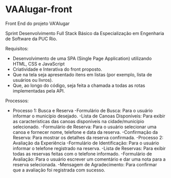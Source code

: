 # VAAlugar-front
Front End do projeto VA'Alugar

Sprint Desenvolvimento Full Stack Básico da Especialização em Engenharia de Software da PUC Rio.

Requisitos:
-  Desenvolvimento  de  uma  SPA  (Single  Page  Application)  utilizando  HTML,  CSS  e 
 JavaScript
- Criatividade e Interativa do front proposto.
- Que na tela seja apresentado itens em listas (por exemplo, lista de usuários ou livros).
- Que,  ao  longo  do  código,  seja  feita  a  chamada  a  todas  as  rotas  implementadas  pela 
 API.

Processos:
- Processo 1: Busca e Reserva
    -Formulário de Busca: Para o usuário informar o município desejado.
    -Lista de Canoas Disponíveis: Para exibir as características das canoas disponíveis na cidade/município selecionado.
    -Formulário de Reserva: Para o usuário selecionar uma canoa e fornecer nome, telefone e data da reserva.
    -Confirmação da Reserva: Para mostrar os detalhes da reserva confirmada.
-Processo 2: Avaliação da Experiência
    -Formulário de Identificação: Para o usuário informar o telefone registrado na reserva.
    -Lista de Reservas: Para exibir todas as reservas feitas com o telefone informado.
    -Formulário de Avaliação: Para o usuário escrever um comentário e dar uma nota para a reserva selecionada.
    -Mensagem de Agradecimento: Para confirmar que a avaliação foi registrada com sucesso.